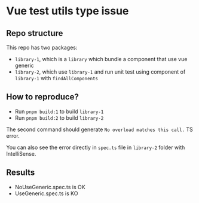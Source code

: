 # Vue test utils type issue

## Repo structure

This repo has two packages:
- `library-1`, which is a `library` which bundle a component that use vue generic
- `library-2`, which use `library-1` and run unit test using component of `library-1` with `findAllComponents` 

## How to reproduce?

- Run `pnpm build:1` to build `library-1`
- Run `pnpm build:2` to build `library-2`

The second command should generate `No overload matches this call.` TS error.

You can also see the error directly in `spec.ts` file in `library-2` folder with IntelliSense.

## Results

- NoUseGeneric.spec.ts is OK
- UseGeneric.spec.ts is KO
